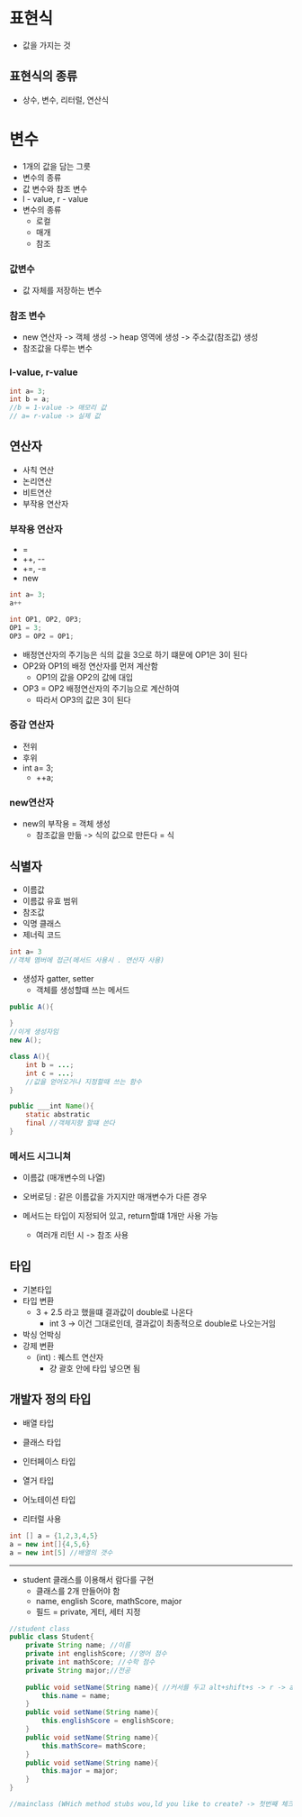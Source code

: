 # 표현식
- 값을 가지는 것

## 표현식의 종류
- 상수, 변수, 리터럴, 연산식

# 변수
- 1개의 값을 담는 그릇
- 변수의 종류
- 값 변수와 참조 변수
- l - value, r - value
- 변수의 종류
	- 로컬
	- 매개
	- 참조
### 값변수
- 값 자체를 저장하는 변수

### 참조 변수
- new 연산자 -> 객체 생성 -> heap 영역에 생성 -> 주소값(참조값) 생성
- 참조값을 다루는 변수

### l-value, r-value
```JAVA
int a= 3;
int b = a;
//b = 1-value -> 매모리 값
// a= r-value -> 실제 값
```

## 연산자
- 사칙 연산
- 논리연산
- 비트연산
- 부작용 연산자

### 부작용 연산자
- =
- ++, --
- +=, -=
- new

```JAVA
int a= 3;
a++

int OP1, OP2, OP3;
OP1 = 3;
OP3 = OP2 = OP1;
```
- 배정연산자의 주기능은 식의 값을 3으로 하기 떄문에 OP1은 3이 된다
- OP2와 OP1의 배정 연산자를 먼저 계산함
	- OP1의 값을 OP2의 값에 대입
- OP3 = OP2 배정연산자의 주기능으로 계산하여
	- 따라서 OP3의 값은 3이 된다

### 증감 연산자
- 전위 
- 후위
- int a= 3;
	- ++a;

### new연산자
- new의 부작용 = 객체 생성
	- 참조값을 만듦 -> 식의 값으로 만든다 = 식

## 식별자
- 이름값
- 이름값 유효 범위
- 참조값
- 익명 클래스
- 제너릭 코드

```JAVA
int a= 3
//객체 멤버에 접근(메서드 사용시 . 연산자 사용)
```

- 생성자 gatter, setter
	- 객체를 생성할떄 쓰는 메서드
```JAVA
public A(){
	
}
//이게 생성자임
new A();
```

```JAVA
class A(){
	int b = ...;
	int c = ...;
	//값을 얻어오거나 지정할때 쓰는 함수
}
```

```JAVA
public ___int Name(){
	static abstratic
	final //객체지향 할떄 쓴다 
}
```

### 메서드 시그니쳐
- 이름값 (매개변수의 나열)
- 오버로딩 : 같은 이름값을 가지지만 매개변수가 다른 경우

- 메서드는 타입이 지정되어 있고, return할떄 1개만 사용 가능
	- 여러개 리턴 시 -> 참조 사용


## 타입
- 기본타입
- 타입 변환
	- 3 + 2.5 라고 했을떄 결과값이 double로 나온다
		- int 3 -> 이건 그대로인데, 결과값이 최종적으로 double로 나오는거임
- 박싱 언박싱
- 강제 변환
	- (int) : 퀘스트 연산자
		- 걍 괄호 안에 타입 넣으면 됨

## 개발자 정의 타입
- 배열 타입
- 클래스 타입
- 인터페이스 타입
- 열거 타입
- 어노테이션 타입

- 리터럴 사용
```JAVA
int [] a = {1,2,3,4,5}
a = new int[]{4,5,6}
a = new int[5] //배열의 갯수
```


---

- student 클래스를 이용해서 람다를 구현
	- 클래스를 2개 만들어야 함
	- name, english Score, mathScore, major
	- 필드 = private, 게터, 세터 지정

```java
//student class
public class Student{
	private String name; //이름
	private int englishScore; //영어 점수
	private int mathScore; //수학 점수
	private String major;//전공
	
	public void setName(String name){ //커서를 두고 alt+shift+s -> r -> alt+a -> alt+s -> enter
		this.name = name;
	}
	public void setName(String name){
		this.englishScore = englishScore;
	}
	public void setName(String name){
		this.mathScore= mathScore;
	}
	public void setName(String name){
		this.major = major;
	}
}
```

```java
//mainclass (WHich method stubs wou,ld you like to create? -> 첫번째 체크박스 클릭)

```